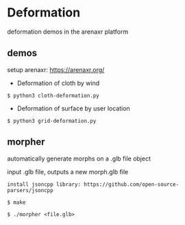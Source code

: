 # Deformation
deformation demos in the arenaxr platform

## demos
setup arenaxr: https://arenaxr.org/

- Deformation of cloth by wind

`$ python3 cloth-deformation.py`

- Deformation of surface by user location

 `$ python3 grid-deformation.py`

## morpher
automatically generate morphs on a .glb file object

input .glb file, outputs a new morph.glb file

`install jsoncpp library: https://github.com/open-source-parsers/jsoncpp`

`$ make`

`$ ./morpher <file.glb>`
